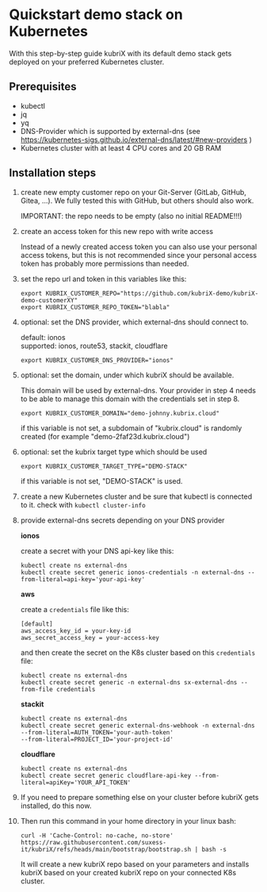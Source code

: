 # Quickstart demo stack on Kubernetes

With this step-by-step guide kubriX with its default demo stack gets deployed on your preferred Kubernetes cluster.

## Prerequisites

* kubectl
* jq
* yq
* DNS-Provider which is supported by external-dns (see https://kubernetes-sigs.github.io/external-dns/latest/#new-providers )
* Kubernetes cluster with at least 4 CPU cores and 20 GB RAM

## Installation steps

1. create new empty customer repo on your Git-Server (GitLab, GitHub, Gitea, ...).
    We fully tested this with GitHub, but others should also work.

    IMPORTANT: the repo needs to be empty (also no initial README!!!)

2. create an access token for this new repo with write access
    
    Instead of a newly created access token you can also use your personal access tokens,
    but this is not recommended since your personal access token has probably more permissions than needed.

3. set the repo url and token in this variables like this:

    ```
    export KUBRIX_CUSTOMER_REPO="https://github.com/kubriX-demo/kubriX-demo-customerXY"
    export KUBRIX_CUSTOMER_REPO_TOKEN="blabla"
    ```

4. optional: set the DNS provider, which external-dns should connect to.

    default: ionos  
    supported: ionos, route53, stackit, cloudflare

    ```
    export KUBRIX_CUSTOMER_DNS_PROVIDER="ionos"
    ```

5. optional: set the domain, under which kubriX should be available.

    This domain will be used by external-dns. Your provider in step 4 needs to be able to manage this domain with the credentials set in step 8.

    ```
    export KUBRIX_CUSTOMER_DOMAIN="demo-johnny.kubrix.cloud"
    ```

    if this variable is not set, a subdomain of "kubrix.cloud" is randomly created (for example "demo-2faf23d.kubrix.cloud")

6. optional: set the kubrix target type which should be used

    ```
    export KUBRIX_CUSTOMER_TARGET_TYPE="DEMO-STACK"
    ```

    if this variable is not set, "DEMO-STACK" is used.

7. create a new Kubernetes cluster and be sure that kubectl is connected to it. check with `kubectl cluster-info`

8. provide external-dns secrets depending on your DNS provider

    __ionos__

    create a secret with your DNS api-key like this:

    ```
    kubectl create ns external-dns
    kubectl create secret generic ionos-credentials -n external-dns --from-literal=api-key='your-api-key'
    ```

    __aws__

    create a `credentials` file like this:

    ```
    [default]
    aws_access_key_id = your-key-id
    aws_secret_access_key = your-access-key
    ```

    and then create the secret on the K8s cluster based on this `credentials` file:
    ```
    kubectl create ns external-dns
    kubectl create secret generic -n external-dns sx-external-dns --from-file credentials
    ```

    __stackit__

    ```
    kubectl create ns external-dns
    kubectl create secret generic external-dns-webhook -n external-dns --from-literal=AUTH_TOKEN='your-auth-token'
    --from-literal=PROJECT_ID='your-project-id'
    ```

    __cloudflare__

    ```
    kubectl create ns external-dns
    kubectl create secret generic cloudflare-api-key --from-literal=apiKey='YOUR_API_TOKEN'
    ```

9. If you need to prepare something else on your cluster before kubriX gets installed, do this now.


10. Then run this command in your home directory in your linux bash:

    ```
    curl -H 'Cache-Control: no-cache, no-store' https://raw.githubusercontent.com/suxess-it/kubriX/refs/heads/main/bootstrap/bootstrap.sh | bash -s
    ```

    It will create a new kubriX repo based on your parameters and installs kubriX based on your created kubriX repo on your connected K8s cluster.
